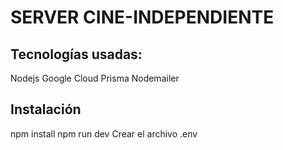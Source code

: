 # SERVER CINE-INDEPENDIENTE

## Tecnologías usadas:
Nodejs
Google Cloud
Prisma
Nodemailer

## Instalación
npm install
npm run dev
Crear el archivo .env
